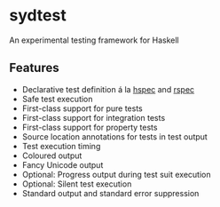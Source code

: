 # sydtest

An experimental testing framework for Haskell

## Features

* Declarative test definition á la [hspec](https://hackage.haskell.org/package/hspec) and [rspec](https://rspec.info/)
* Safe test execution
* First-class support for pure tests
* First-class support for integration tests
* First-class support for property tests
* Source location annotations for tests in test output
* Test execution timing
* Coloured output
* Fancy Unicode output
* Optional: Progress output during test suit execution
* Optional: Silent test execution
* Standard output and standard error suppression

